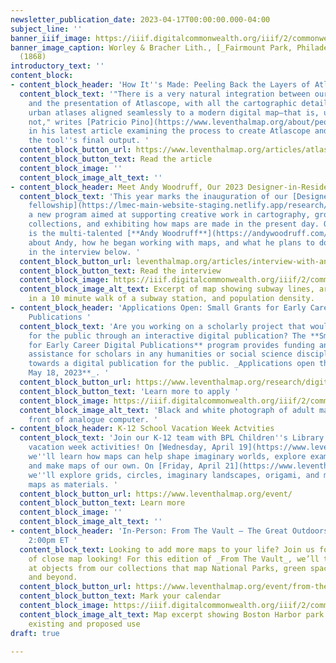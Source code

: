 ```yaml
---
newsletter_publication_date: 2023-04-17T00:00:00.000-04:00
subject_line: ''
banner_iiif_image: https://iiif.digitalcommonwealth.org/iiif/2/commonwealth:4m90fd133/348,1718,2739,1729/2000,/0/default.jpg
banner_image_caption: Worley & Bracher Lith., [_Fairmount Park, Philadelphia_](https://collections.leventhalmap.org/search/commonwealth:4m90fd12t)
  (1868)
introductory_text: ''
content_block:
- content_block_header: 'How It''s Made: Peeling Back the Layers of Atlascope'
  content_block_text: '"There is a very natural integration between our personal curiosities
    and the presentation of Atlascope, with all the cartographic details of historic
    urban atlases aligned seamlessly to a modern digital map—that is, until they are
    not," writes [Patricio Pino](https://www.leventhalmap.org/about/people/patricio-pino/)
    in his latest article examining the process to create Atlascope and reviewing
    the tool''s final output. '
  content_block_button_url: https://www.leventhalmap.org/articles/atlascope-explained-looking-between-the-cracks/
  content_block_button_text: Read the article
  content_block_image: ''
  content_block_image_alt_text: ''
- content_block_header: Meet Andy Woodruff, Our 2023 Designer-in-Residence
  content_block_text: 'This year marks the inauguration of our [Designer-in-Residence
    fellowship](https://lmec-main-website-staging.netlify.app/research/designer-in-residence/),
    a new program aimed at supporting creative work in cartography, growing our original
    collections, and exhibiting how maps are made in the present day. Our first Designer-in-Residence
    is the multi-talented [**Andy Woodruff**](https://andywoodruff.com/)! Learn more
    about Andy, how he began working with maps, and what he plans to do in residency
    in the interview below. '
  content_block_button_url: leventhalmap.org/articles/interview-with-andy-woodruff/
  content_block_button_text: Read the interview
  content_block_image: https://iiif.digitalcommonwealth.org/iiif/2/commonwealth:rr173g428/2323,1913,5001,4988/,2000/0/default.jpg
  content_block_image_alt_text: Excerpt of map showing subway lines, areas within
    in a 10 minute walk of a subway station, and population density.
- content_block_header: 'Applications Open: Small Grants for Early Career Digital
    Publications '
  content_block_text: 'Are you working on a scholarly project that would come alive
    for the public through an interactive digital publication? The **Small Grants
    for Early Career Digital Publications** program provides funding and technical
    assistance for scholars in any humanities or social science discipline working
    towards a digital publication for the public. _Applications open through **Thursday,
    May 18, 2023**_. '
  content_block_button_url: https://www.leventhalmap.org/research/digital-publication-small-grants/
  content_block_button_text: 'Learn more to apply '
  content_block_image: https://iiif.digitalcommonwealth.org/iiif/2/commonwealth:2n49vd66x/613,231,3952,3699/,2000/0/default.jpg
  content_block_image_alt_text: 'Black and white photograph of adult man sitting in
    front of analogue computer. '
- content_block_header: K-12 School Vacation Week Actvities
  content_block_text: 'Join our K-12 team with BPL Children''s Library for two school
    vacation week activities! On [Wednesday, April 19](https://www.leventhalmap.org/event/worldbuilding-imagining-the-where-with-leventhal-map-center/),
    we''ll learn how maps can help shape imaginary worlds, explore examples from books,
    and make maps of our own. On [Friday, April 21](https://www.leventhalmap.org/event/events-artmaking-with-maps-with-leventhal-map-center/),
    we''ll explore grids, circles, imaginary landscapes, origami, and more, all using
    maps as materials. '
  content_block_button_url: https://www.leventhalmap.org/event/
  content_block_button_text: Learn more
  content_block_image: ''
  content_block_image_alt_text: ''
- content_block_header: 'In-Person: From The Vault – The Great Outdoors · April 28,
    2:00pm ET '
  content_block_text: Looking to add more maps to your life? Join us for an afternoon
    of close map looking! For this edition of _From The Vault_, we’ll take a look
    at objects from our collections that map National Parks, green space around Boston
    and beyond.
  content_block_button_url: https://www.leventhalmap.org/event/from-the-vault-collections-showing-the-great-outdoors/
  content_block_button_text: Mark your calendar
  content_block_image: https://iiif.digitalcommonwealth.org/iiif/2/commonwealth:7h14cv948/293,455,3906,3069/2000,/0/default.jpg
  content_block_image_alt_text: Map excerpt showing Boston Harbor park system, including
    existing and proposed use
draft: true

---
```

